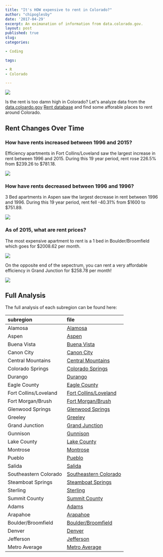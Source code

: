 ```yaml
---
title: "It's HOW expensive to rent in Colorado?"
author: "chipoglesby"
date: '2017-04-29'
excerpt: An eximanation of information from data.colorado.gov.
layout: post
published: true
slug:
categories:

- Coding

tags:

- R
- Colorado

---
```


![](http://i0.wp.com/fmshooter.com/wp-content/uploads/2016/09/too-damn-high.jpg)

Is the rent is too damn high in Colorado? Let's analyze data from the 
[data.coloardo.gov](https://data.colorado.gov/) 
[Rent database](https://data.colorado.gov/Housing/Rents-by-Type-of-Apartment-in-Colorado/cmr9-ue2w)
and find some afforable places to rent around Colorado.

Rent Changes Over Time
----------------------

### How have rents increased between 1996 and 2015?

Efficiency apartments in Fort Collins/Loveland saw the largest increase in rent 
between 1996 and 2015. During this 19 year period, rent rose 226.5% from
$239.26 to $781.18.

![](https://raw.githubusercontent.com/chipoglesby/coloradoRent/master/images/fortcollinsloveland.png)

### How have rents decreased between 1996 and 1996?

3 Bed apartments in Aspen saw the largest decrease in rent between 1996 and 
1996. During this 19 year period, rent fell -40.31% from $1600 to $751.89.

![](https://raw.githubusercontent.com/chipoglesby/coloradoRent/master/images/smallRentDelta/aspen.png)

### As of 2015, what are rent prices?

The most expensive apartment to rent is a 1 bed in Boulder/Broomfield which goes
for $2008.62 per month.

![](https://raw.githubusercontent.com/chipoglesby/coloradoRent/master/images/maxRentboulderbroomfield.png)

On the opposite end of the sepectrum, you can rent a very affordable efficiency
in Grand Junction for $258.78 per month!

![](https://raw.githubusercontent.com/chipoglesby/coloradoRent/master/images/minRentgrandjunction.png)

## Full Analysis

The full analysis of each subregion can be found here:

| subregion             | file                                                         |
|:----------------------|:-------------------------------------------------------------|
| Alamosa               | [Alamosa](http://www.chipoglesby.com/coloradoRent/analysis/alamosa.html)                            |
| Aspen                 | [Aspen](http://www.chipoglesby.com/coloradoRent/analysis/aspen.html)                                |
| Buena Vista           | [Buena Vista](http://www.chipoglesby.com/coloradoRent/analysis/buenavista.html)                     |
| Canon City            | [Canon City](http://www.chipoglesby.com/coloradoRent/analysis/canoncity.html)                       |
| Central Mountains     | [Central Mountains](http://www.chipoglesby.com/coloradoRent/analysis/centralmountains.html)         |
| Colorado Springs      | [Colorado Springs](http://www.chipoglesby.com/coloradoRent/analysis/coloradosprings.html)           |
| Durango               | [Durango](http://www.chipoglesby.com/coloradoRent/analysis/durango.html)                            |
| Eagle County          | [Eagle County](http://www.chipoglesby.com/coloradoRent/analysis/eaglecounty.html)                   |
| Fort Collins/Loveland | [Fort Collins/Loveland](http://www.chipoglesby.com/coloradoRent/analysis/fortcollinsloveland.html)  |
| Fort Morgan/Brush     | [Fort Morgan/Brush](http://www.chipoglesby.com/coloradoRent/analysis/fortmorganbrush.html)          |
| Glenwood Springs      | [Glenwood Springs](http://www.chipoglesby.com/coloradoRent/analysis/glenwoodsprings.html)           |
| Greeley               | [Greeley](http://www.chipoglesby.com/coloradoRent/analysis/greeley.html)                            |
| Grand Junction        | [Grand Junction](http://www.chipoglesby.com/coloradoRent/analysis/grandjunction.html)               |
| Gunnison              | [Gunnison](http://www.chipoglesby.com/coloradoRent/analysis/gunnison.html)                          |
| Lake County           | [Lake County](http://www.chipoglesby.com/coloradoRent/analysis/lakecounty.html)                     |
| Montrose              | [Montrose](http://www.chipoglesby.com/coloradoRent/analysis/montrose.html)                          |
| Pueblo                | [Pueblo](http://www.chipoglesby.com/coloradoRent/analysis/pueblo.html)                              |
| Salida                | [Salida](http://www.chipoglesby.com/coloradoRent/analysis/salida.html)                              |
| Southeastern Colorado | [Southeastern Colorado](http://www.chipoglesby.com/coloradoRent/analysis/southeasterncolorado.html) |
| Steamboat Springs     | [Steamboat Springs](http://www.chipoglesby.com/coloradoRent/analysis/steamboatsprings.html)         |
| Sterling              | [Sterling](http://www.chipoglesby.com/coloradoRent/analysis/sterling.html)                          |
| Summit County         | [Summit County](http://www.chipoglesby.com/coloradoRent/analysis/summitcounty.html)                 |
| Adams                 | [Adams](http://www.chipoglesby.com/coloradoRent/analysis/adams.html)                                |
| Arapahoe              | [Arapahoe](http://www.chipoglesby.com/coloradoRent/analysis/arapahoe.html)                          |
| Boulder/Broomfield    | [Boulder/Broomfield](http://www.chipoglesby.com/coloradoRent/analysis/boulderbroomfield.html)       |
| Denver                | [Denver](http://www.chipoglesby.com/coloradoRent/analysis/denver.html)                              |
| Jefferson             | [Jefferson](http://www.chipoglesby.com/coloradoRent/analysis/jefferson.html)                        |
| Metro Average         | [Metro Average](http://www.chipoglesby.com/coloradoRent/analysis/metroaverage.html)                 |
